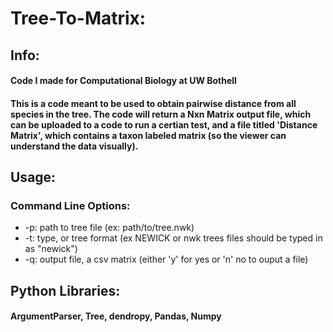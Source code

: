 # Tree-To-Matrix:
## Info:
#### Code I made for Computational Biology at UW Bothell
#### This is a code meant to be used to obtain pairwise distance from all species in the tree. The code will return a Nxn Matrix output file, which can be uploaded to a code to run a certian test, and a file titled 'Distance Matrix', which contains a taxon labeled matrix (so the viewer can understand the data visually).

## Usage:
### Command Line Options:
- -p: path to tree file (ex: path/to/tree.nwk)
- -t: type, or tree format (ex NEWICK or nwk trees files should be typed in as "newick")
- -q: output file, a csv matrix (either 'y' for yes or 'n' no to ouput a file)

## Python Libraries:
#### ArgumentParser, Tree, dendropy, Pandas, Numpy
